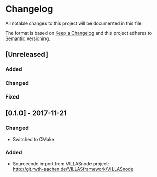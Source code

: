 # Changelog

All notable changes to this project will be documented in this file.

The format is based on [Keep a Changelog](http://keepachangelog.com/en/1.0.0/)
and this project adheres to [Semantic Versioning](http://semver.org/spec/v2.0.0.html).

## [Unreleased]

### Added

### Changed

### Fixed

## [0.1.0] - 2017-11-21

### Changed

- Switched to CMake

### Added

- Sourcecode import from VILLASnode project:  
  http://git.rwth-aachen.de/VILLASframework/VILLASnode

